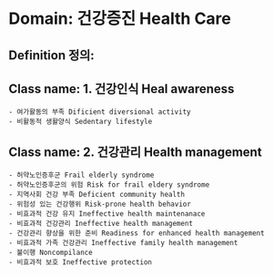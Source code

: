 # Domain: 건강증진 Health Care

## Definition 정의: 

## Class name: 1. 건강인식 Heal awareness
> 
    - 여가활동의 부족 Dificient diversional activity
    - 비활동적 생활양식 Sedentary lifestyle

## Class name: 2. 건강관리 Health management
> 
    - 허약노인증후군 Frail elderly syndrome
    - 허약노인증후군의 위험 Risk for frail eldery syndrome
    - 지역사회 건강 부족 Deficient community health
    - 위험성 있는 건강행위 Risk-prone health behavior
    - 비효과적 건강 유지 Ineffective health maintenanace
    - 비효과적 건강관리 Ineffective health management
    - 건강관리 향상을 위한 준비 Readiness for enhanced health management
    - 비효과적 가족 건강관리 Ineffective family health management
    - 불이행 Noncompilance
    - 비효과적 보호 Ineffective protection